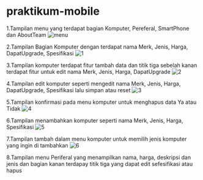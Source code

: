 # praktikum-mobile

1.Tampilan menu yang terdapat bagian Komputer, Pereferal, SmartPhone dan AboutTeam
![menu](https://github.com/Marwan2310/praktikum-mobile/assets/114034360/80de4cbf-c18f-4082-806f-665bff467656)

2.Tampilan Bagian Komputer dengan terdapat nama Merk, Jenis, Harga, DapatUpgrade, Spesifikasi
![1](https://github.com/Marwan2310/praktikum-mobile/assets/114034360/61c52555-86d5-4570-87f8-692a2dc941fc)

3.Tampilan komputer terdapat fitur tambah data dan titik tiga sebelah kanan terdapat fitur untuk edit nama Merk, Jenis, Harga, DapatUpgrade
![2](https://github.com/Marwan2310/praktikum-mobile/assets/114034360/2e317dc7-a13d-42e2-9663-5ab2990b2768)

4.Tampilan edit komputer seperti mengedit nama Merk, Jenis, Harga, DapatUpgrade, Spesifikasi lalu simpan atau reset
![3](https://github.com/Marwan2310/praktikum-mobile/assets/114034360/944c65bb-9593-4458-a0ff-ac0bf2533754)

5.Tampilan konfirmasi pada menu komputer untuk menghapus data Ya atau Tidak
![4](https://github.com/Marwan2310/praktikum-mobile/assets/114034360/b2c47057-dce9-4ddd-8855-084173856a3e)

6.Tampilan menambahkan komputer seperti nama Merk, Jenis, Harga, Spesifikasi
![5](https://github.com/Marwan2310/praktikum-mobile/assets/114034360/a1644471-a22d-47d8-85a0-448ceccd6df7)

7.Tampilan tambah dalam menu komputer untuk memilih jenis komputer yang ingin di tambahkan
![6](https://github.com/Marwan2310/praktikum-mobile/assets/114034360/e33747b1-c75c-4d77-ba80-70792bdcda02)

8.Tampilan menu Periferal yang menampilkan nama, harga, deskripsi dan jenis dan bagian kanan terdapay titik tiga yang dapat edit sefesifikasi atau hapus


